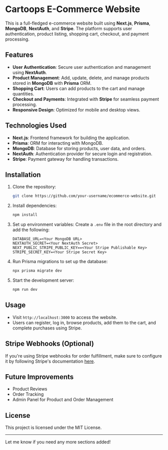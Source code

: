# Cartoops E-Commerce Website

This is a full-fledged e-commerce website built using **Next.js**, **Prisma**, **MongoDB**, **NextAuth**, and **Stripe**. The platform supports user authentication, product listing, shopping cart, checkout, and payment processing.

## Features

- **User Authentication**: Secure user authentication and management using **NextAuth**.
- **Product Management**: Add, update, delete, and manage products stored in **MongoDB** with **Prisma** ORM.
- **Shopping Cart**: Users can add products to the cart and manage quantities.
- **Checkout and Payments**: Integrated with **Stripe** for seamless payment processing.
- **Responsive Design**: Optimized for mobile and desktop views.

## Technologies Used

- **Next.js**: Frontend framework for building the application.
- **Prisma**: ORM for interacting with MongoDB.
- **MongoDB**: Database for storing products, user data, and orders.
- **NextAuth**: Authentication provider for secure login and registration.
- **Stripe**: Payment gateway for handling transactions.

## Installation

1. Clone the repository:
   ```bash
   git clone https://github.com/your-username/ecommerce-website.git
   ```

2. Install dependencies:
   ```bash
   npm install
   ```

3. Set up environment variables:
   Create a `.env` file in the root directory and add the following:
   ```
   DATABASE_URL=<Your MongoDB URL>
   NEXTAUTH_SECRET=<Your NextAuth Secret>
   NEXT_PUBLIC_STRIPE_PUBLIC_KEY==<Your Stripe Publishable Key>
   STRIPE_SECRET_KEY=<Your Stripe Secret Key>
   ```

4. Run Prisma migrations to set up the database:
   ```bash
   npx prisma migrate dev
   ```

5. Start the development server:
   ```bash
   npm run dev
   ```

## Usage

- Visit `http://localhost:3000` to access the website.
- Users can register, log in, browse products, add them to the cart, and complete purchases using Stripe.

## Stripe Webhooks (Optional)

If you're using Stripe webhooks for order fulfillment, make sure to configure it by following Stripe's documentation [here](https://stripe.com/docs/webhooks).

## Future Improvements

- Product Reviews
- Order Tracking
- Admin Panel for Product and Order Management

## License

This project is licensed under the MIT License.

---

Let me know if you need any more sections added!
